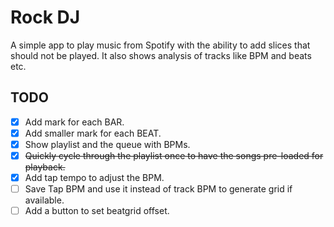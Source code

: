 # Rock DJ

A simple app to play music from Spotify with the ability to add slices that should not be played.
It also shows analysis of tracks like BPM and beats etc.

## TODO

- [x] Add mark for each BAR.
- [x] Add smaller mark for each BEAT.
- [x] Show playlist and the queue with BPMs.
- [x] ~~Quickly cycle through the playlist once to have the songs pre-loaded for playback.~~
- [x] Add tap tempo to adjust the BPM.
- [ ] Save Tap BPM and use it instead of track BPM to generate grid if available.
- [ ] Add a button to set beatgrid offset.
